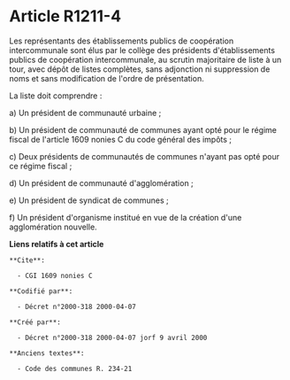 # Article R1211-4

Les représentants des établissements publics de coopération intercommunale sont élus par le collège des présidents
d'établissements publics de coopération intercommunale, au scrutin majoritaire de liste à un tour, avec dépôt de listes
complètes, sans adjonction ni suppression de noms et sans modification de l'ordre de présentation.

La liste doit comprendre :

a) Un président de communauté urbaine ;

b) Un président de communauté de communes ayant opté pour le régime fiscal de l'article 1609 nonies C du code général des
impôts ;

c) Deux présidents de communautés de communes n'ayant pas opté pour ce régime fiscal ;

d) Un président de communauté d'agglomération ;

e) Un président de syndicat de communes ;

f) Un président d'organisme institué en vue de la création d'une agglomération nouvelle.

**Liens relatifs à cet article**

	**Cite**:

	  - CGI 1609 nonies C

	**Codifié par**:

	  - Décret n°2000-318 2000-04-07

	**Créé par**:

	  - Décret n°2000-318 2000-04-07 jorf 9 avril 2000

	**Anciens textes**:

	  - Code des communes R. 234-21
